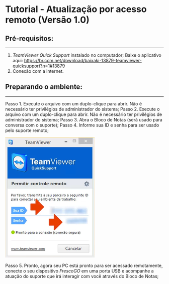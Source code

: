 # Tutorial - Atualização por acesso remoto (Versão 1.0)
## Pré-requisitos:
-----------------------------------------------------------------------------
1. *TeamViewer Quick Support* instalado no computador;
    Baixe o aplicativo aqui: https://br.ccm.net/download/baixaki-13879-teamviewer-quicksupport?n=1#13879
2. Conexão com a internet.

## Preparando o ambiente:
-----------------------------------------------------------------------------
Passo 1. Execute o arquivo com um duplo-clique para abrir. Não é necessário ter privilégios de administrador do sistema;
Passo 2. Execute o arquivo com um duplo-clique para abrir. Não é necessário ter privilégios de administrador do sistema;
Passo 3. Abra o Bloco de Notas (será usado para conversa com o suporte);
Passo 4. Informe sua ID e senha para ser usado pelo suporte remoto;

![TeamViewer](images/TeamViewerQS.png "TeamViewer")

Passo 5. Pronto, agora seu PC está pronto para ser acessado remotamente, conecte o seu dispositivo *FrescoGO* em uma porta USB e acompanhe a atuação do suporte que irá interagir com você através do Bloco de Notas;




